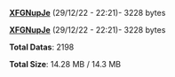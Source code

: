 [**XFGNupJe**](/data/XFGNupJe.txt) (29/12/22 - 22:21)- 3228 bytes

[**XFGNupJe**](/data/XFGNupJe.txt) (29/12/22 - 22:21)- 3228 bytes

**Total Datas**: 2198

**Total Size**: 14.28 MB / 14.3 MB
